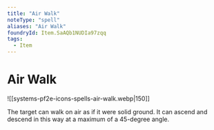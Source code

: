 ```yaml
---
title: "Air Walk"
noteType: "spell"
aliases: "Air Walk"
foundryId: Item.SaAQb1NUDIa97zqq
tags:
  - Item
---
```


# Air Walk
![[systems-pf2e-icons-spells-air-walk.webp|150]]

The target can walk on air as if it were solid ground. It can ascend and descend in this way at a maximum of a 45-degree angle.
